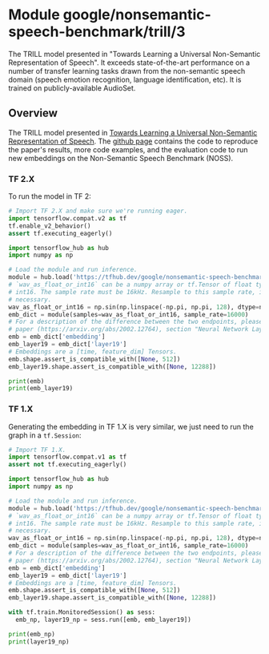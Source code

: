 # Module google/nonsemantic-speech-benchmark/trill/3
The TRILL model presented in "Towards Learning a Universal Non-Semantic Representation of Speech".
It exceeds state-of-the-art performance on a number of transfer learning tasks
drawn from the non-semantic speech domain (speech emotion recognition, language
identification, etc). It is trained on publicly-available AudioSet.

<!-- asset-path: internal -->
<!-- module-type: audio-embedding -->
<!-- fine-tunable: true -->
<!-- format: saved_model_2 -->
<!-- network-architecture: resnet -->
<!-- dataset: audioset -->

## Overview

The TRILL model presented in
[Towards Learning a Universal Non-Semantic Representation of Speech](http://arxiv.org/abs/2002.12764).
The
[github page](https://github.com/google-research/google-research/tree/master/non_semantic_speech_benchmark)
contains the code to reproduce the paper's results, more code examples, and the
evaluation code to run new embeddings on the Non-Semantic Speech Benchmark
(NOSS).

### TF 2.X

To run the model in TF 2:

```python
# Import TF 2.X and make sure we're running eager.
import tensorflow.compat.v2 as tf
tf.enable_v2_behavior()
assert tf.executing_eagerly()

import tensorflow_hub as hub
import numpy as np

# Load the module and run inference.
module = hub.load('https://tfhub.dev/google/nonsemantic-speech-benchmark/trill/3')
# `wav_as_float_or_int16` can be a numpy array or tf.Tensor of float type or
# int16. The sample rate must be 16kHz. Resample to this sample rate, if
# necessary.
wav_as_float_or_int16 = np.sin(np.linspace(-np.pi, np.pi, 128), dtype=np.float32)
emb_dict = module(samples=wav_as_float_or_int16, sample_rate=16000)
# For a description of the difference between the two endpoints, please see our
# paper (https://arxiv.org/abs/2002.12764), section "Neural Network Layer".
emb = emb_dict['embedding']
emb_layer19 = emb_dict['layer19']
# Embeddings are a [time, feature_dim] Tensors.
emb.shape.assert_is_compatible_with([None, 512])
emb_layer19.shape.assert_is_compatible_with([None, 12288])

print(emb)
print(emb_layer19)
```

### TF 1.X

Generating the embedding in TF 1.X is very similar, we just need to run the
graph in a `tf.Session`:

```python
# Import TF 1.X.
import tensorflow.compat.v1 as tf
assert not tf.executing_eagerly()

import tensorflow_hub as hub
import numpy as np

# Load the module and run inference.
module = hub.load('https://tfhub.dev/google/nonsemantic-speech-benchmark/trill/3')
# `wav_as_float_or_int16` can be a numpy array or tf.Tensor of float type or
# int16. The sample rate must be 16kHz. Resample to this sample rate, if
# necessary.
wav_as_float_or_int16 = np.sin(np.linspace(-np.pi, np.pi, 128), dtype=np.float32)
emb_dict = module(samples=wav_as_float_or_int16, sample_rate=16000)
# For a description of the difference between the two endpoints, please see our
# paper (https://arxiv.org/abs/2002.12764), section "Neural Network Layer".
emb = emb_dict['embedding']
emb_layer19 = emb_dict['layer19']
# Embeddings are a [time, feature_dim] Tensors.
emb.shape.assert_is_compatible_with([None, 512])
emb_layer19.shape.assert_is_compatible_with([None, 12288])

with tf.train.MonitoredSession() as sess:
  emb_np, layer19_np = sess.run([emb, emb_layer19])

print(emb_np)
print(layer19_np)
```
